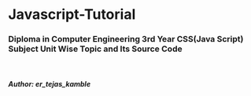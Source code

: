 # Javascript-Tutorial
<h3>Diploma in Computer Engineering 3rd Year CSS(Java Script) Subject Unit Wise Topic and Its Source Code</h3>
<br>
<h5>Author: er_tejas_kamble</h5>